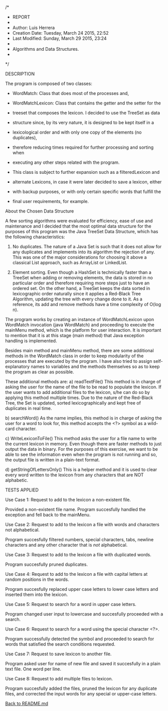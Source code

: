 /*
 * REPORT
 *
 * Author:        Luis Herrera
 * Creation Date: Tuesday, March 24 2015, 22:52
 * Last Modified: Sunday, March 29 2015, 23:24
 *
 * Algorithms and Data Structures.
 *
 */

DESCRIPTION

The program is composed of two classes:

* WordMatch: Class that does most of the processes and,

* WordMatchLexicon: Class that contains the getter and the setter for the
* treeset that composes the lexicon. I decided to use the TreeSet as data
* structure since, by its very nature, it is designed to be kept itself in a
* lexicological order and with only one copy of the elements (no duplicates),
* therefore reducing times required for further processing and sorting when
* executing any other steps related with the program.

* This class is subject to further expansion such as a filteredLexicon and
* alternate Lexicons, in case it were later decided to save a lexicon, either
* with backup purposes, or with only certain specific words that fulfill the
* final user requirements, for example.

About the Chosen Data Structure

A few sorting algorithms were evaluated for efficiency, ease of use and
maintenance and I decided that the most optimal data structure for the purposes
of this program was the Java TreeSet Data Structure, which has the following
characteristics:

1. No duplicates. The nature of a Java Set is such that it does not allow for
any duplicates and implements into its algorithm the rejection of any.
This was one of the major considerations for choosing it above a classical
List approach, such as ArrayList or LinkedList. 

2. Element sorting. Even though a HashSet is technically faster than a TreeSet
when adding or removing elements, the data is stored in no particular order
and therefore requiring more steps just to have an ordered set.
On the other hand, a TreeSet keeps the data sorted in lexicographic order
naturally since it applies a Red-Black Tree Algorithm, updating the tree
with every change done to it. As a reference, its add and remove methods
have a time complexity of O(log n).

The program works by creating an instance of WordMatchLexicon upon WordMatch
invocation (java WordMatch) and proceeding to execute the mainMenu method, which
is the platform for user interaction. It is important to mention that it is at
this stage (main method) that Java exception handling is implemented.

Besides main method and mainMenu method, there are some additional methods in
the WordMatch class in order to keep modularity of the processes that are
executed by the program. I have also tried to assign self-explanatory names to
variables and the methods themselves so as to keep the program as clear as
possible.

These additional methods are:
a) readTextFile()
	This method is in charge of asking the user for the name of the file to be
	read to populate the lexicon. If the user wants to add additional files to
	the lexicon, s/he can do so by applying this method multiple times. Due to
	the nature of the Red-Black Tree, the Set is updated, sorted
	lexicographically and kept free of duplicates in real time.

b) searchWord()
	As the name implies, this method is in charge of asking the user for a word
	to look for, this method accepts the <?> symbol as a wild-card character.

c) WriteLexiconToFile()
	This method asks the user for a file name to write the current lexicon in
	memory. Even though there are faster methods to just output the data in
	binary. For the purposes of this exercise, we want to be able to see the
	information even when the program is not running and so, the output file is
	written in a plain-text format.

d) getStringOfLettersOnly()
	This is a helper method and it is used to clear every word written to the
	lexicon from any characters that are NOT alphabetic.


TESTS APPLIED

Use Case 1:
Request to add to the lexicon a non-existent file.

Provided a non-existent file name. Program succesfully handled the exception
and fell back to the mainMenu.

Use Case 2:
Request to add to the lexicon a file with words and characters not alphabetical.

Program succesfully filtered numbers, special characters, tabs, newline
characters and any other character that is *not* alphabetical.

Use Case 3:
Request to add to the lexicon a file with duplicated words.

Program succesfully pruned duplicates.

Use Case 4:
Request to add to the lexicon a file with capital letters at random positions in
the words.

Program succesfully replaced upper case letters to lower case letters and
inserted them into the lexicon.

Use Case 5:
Request to search for a word in upper case letters.

Program changed user input to lowercase and succesfully proceeded with a search.

Use Case 6:
Request to search for a word using the special character <?>.

Program successfully detected the symbol and proceeded to search for words that
satisfied the search conditions requested.

Use Case 7:
Request to save lexicon to another file.

Program asked user for name of new file and saved it succesfully in a plain text
file. One word per line.

Use Case 8:
Request to add multiple files to lexicon.

Program succesfully added the files, pruned the lexicon for any duplicate files,
and corrected the input words for any special or upper-case letters.

[Back to README.md](README.md)
